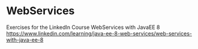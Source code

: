 # WebServices
Exercises for the LinkedIn Course WebServices with JavaEE 8 https://www.linkedin.com/learning/java-ee-8-web-services/web-services-with-java-ee-8
